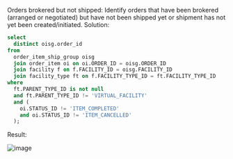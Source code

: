 Orders brokered but not shipped:
Identify orders that have been brokered (arranged or negotiated) but have not been shipped yet or shipment has not yet been created/initiated.
Solution:
```sql
select 
  distinct oisg.order_id 
from 
  order_item_ship_group oisg 
  join order_item oi on oi.ORDER_ID = oisg.ORDER_ID 
  join facility f on f.FACILITY_ID = oisg.FACILITY_ID 
  join facility_type ft on f.FACILITY_TYPE_ID = ft.FACILITY_TYPE_ID 
where 
  ft.PARENT_TYPE_ID is not null 
  and ft.PARENT_TYPE_ID != 'VIRTUAL_FACILITY' 
  and (
    oi.STATUS_ID != 'ITEM_COMPLETED' 
    and oi.STATUS_ID != 'ITEM_CANCELLED'
  );

```

Result:

![image](https://github.com/Nishtha-Jain-1119/Training-Assignment/assets/127538617/323ec6e7-d45d-42de-9941-182afd74b40a)

